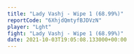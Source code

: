 ```yaml
---
title: "Lady Vashj - Wipe 1 (68.99%)"
reportCode: "6XhjdQmtyfBJDVzN"
player: "Lght"
fight: "Lady Vashj - Wipe 1 (68.99%)"
date: 2021-10-03T19:05:08.133000+00:00
---
```

